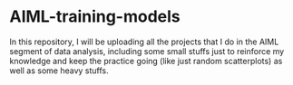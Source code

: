 # AIML-training-models

In this repository, I will be uploading all the projects that I do in the AIML segment of data analysis, including some small stuffs just to reinforce my knowledge and keep the practice going (like just random scatterplots) as well as some heavy stuffs. 
